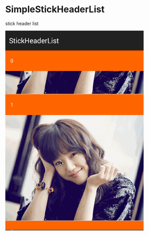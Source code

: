 # SimpleStickHeaderList
stick header list 

![alt text](https://github.com/Jinbangzhu/SimpleStickHeaderList/raw/master/demo.gif "Demo gif")